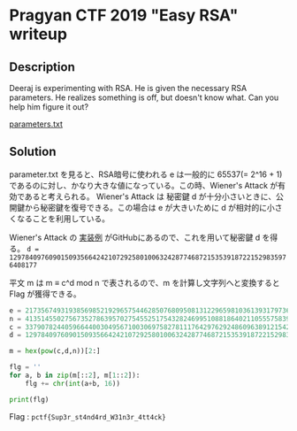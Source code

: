 # Pragyan CTF 2019 "Easy RSA" writeup

## Description

Deeraj is experimenting with RSA. He is given the necessary RSA parameters. He realizes something is off, but doesn't know what. Can you help him figure it out?

[parameters.txt](parameters.txt)

## Solution

parameter.txt を見ると、RSA暗号に使われる e は一般的に 65537(= 2^16 + 1) であるのに対し、かなり大きな値になっている。この時、Wiener's Attack が有効であると考えられる。
Wiener's Attack は 秘密鍵 d が十分小さいときに、公開鍵から秘密鍵を復号できる。この場合は e が大きいために d が相対的に小さくなることを利用している。

Wiener's Attack の [実装例](https://github.com/pablocelayes/rsa-wiener-attack) がGitHubにあるので、これを用いて秘密鍵 d を得る。
`d = 12978409760901509356642421072925801006324287746872153539187221529835976408177`

平文 m は m ≡ c^d mod n で表されるので、m を計算し文字列へと変換すると Flag が獲得できる。

```python
e = 217356749319385698521929657544628507680950813122965981036139317973675569442588326220293299168756490163223201593446006249622787212268918299733683908813777695992195006830244088685311059537057855442978678020950265617092637544349098729925492477391076560770615398034890984685084288600014953201593750327846808762513
n = 413514550275673527863957027545525175432824699510881864021105557583918890022061739148026915990124447164572528944722263717357237476264481036272236727160588284145055425035045871562541038353702292714978768468806464985590036061328334595717970895975121788928626837881214128786266719801269965024179019247618967408217
c = 337907824405966440030495671003069758278111764297629248609638912154235544001123799434176915113308593275372838266739188034566867280295804636556069233774555055521212823481663542294565892061947925909547184805760988117713501561339405677394457210062631040728412334490054091265643226842490973415231820626551757008360
d = 12978409760901509356642421072925801006324287746872153539187221529835976408177

m = hex(pow(c,d,n))[2:]

flg = ''
for a, b in zip(m[::2], m[1::2]):
    flg += chr(int(a+b, 16))

print(flg)

```



Flag : `pctf{Sup3r_st4nd4rd_W31n3r_4tt4ck}`
